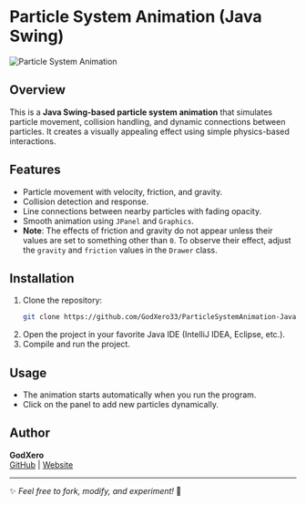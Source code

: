 # Particle System Animation (Java Swing)

![Particle System Animation](./animation.gif)

## Overview
This is a **Java Swing-based particle system animation** that simulates particle movement, collision handling, and dynamic connections between particles. It creates a visually appealing effect using simple physics-based interactions.

## Features
- Particle movement with velocity, friction, and gravity.
- Collision detection and response.
- Line connections between nearby particles with fading opacity.
- Smooth animation using `JPanel` and `Graphics`.
- **Note**: The effects of friction and gravity do not appear unless their values are set to something other than `0`. To observe their effect, adjust the `gravity` and `friction` values in the `Drawer` class.

## Installation
1. Clone the repository:
   ```sh
   git clone https://github.com/GodXero33/ParticleSystemAnimation-JavaSwing.git
   ```
2. Open the project in your favorite Java IDE (IntelliJ IDEA, Eclipse, etc.).
3. Compile and run the project.

## Usage
- The animation starts automatically when you run the program.
- Click on the panel to add new particles dynamically.

## Author
**GodXero**  
[GitHub](https://github.com/GodXero33) | [Website](https://www.godxero.dev.net)

---
✨ *Feel free to fork, modify, and experiment!* 🚀

